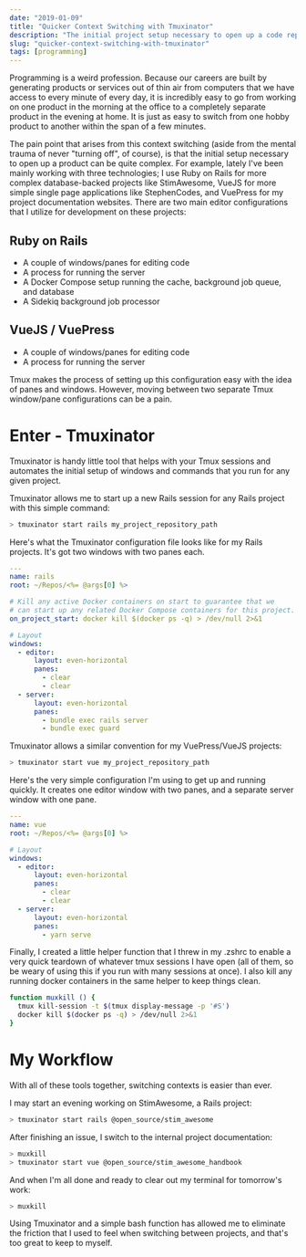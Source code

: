 ```yaml
---
date: "2019-01-09"
title: "Quicker Context Switching with Tmuxinator"
description: "The initial project setup necessary to open up a code repository can be quite complex. Tmuxinator is handy little tool that helps with your Tmux sessions and automates the initial setup of windows and commands that you run for any given project."
slug: "quicker-context-switching-with-tmuxinator"
tags: [programming]
---
```


Programming is a weird profession. Because our careers are built by generating products or services out of thin air from computers that we have access to every minute of every day, it is incredibly easy to go from working on one product in the morning at the office to a completely separate product in the evening at home. It is just as easy to switch from one hobby product to another within the span of a few minutes.

The pain point that arises from this context switching (aside from the mental trauma of never "turning off", of course), is that the initial setup necessary to open up a product can be quite complex. For example, lately I've been mainly working with three technologies; I use Ruby on Rails for more complex database-backed projects like StimAwesome, VueJS for more simple single page applications like StephenCodes, and VuePress for my project documentation websites. There are two main editor configurations that I utilize for development on these projects:

## Ruby on Rails

- A couple of windows/panes for editing code
- A process for running the server
- A Docker Compose setup running the cache, background job queue, and database
- A Sidekiq background job processor

## VueJS / VuePress

- A couple of windows/panes for editing code
- A process for running the server

Tmux makes the process of setting up this configuration easy with the idea of panes and windows. However, moving between two separate Tmux window/pane configurations can be a pain.

# Enter - Tmuxinator

Tmuxinator is handy little tool that helps with your Tmux sessions and automates the initial setup of windows and commands that you run for any given project.

Tmuxinator allows me to start up a new Rails session for any Rails project with this simple command:

```bash
> tmuxinator start rails my_project_repository_path
```

Here's what the Tmuxinator configuration file looks like for my Rails projects. It's got two windows with two panes each.

```yaml
---
name: rails
root: ~/Repos/<%= @args[0] %>

# Kill any active Docker containers on start to guarantee that we
# can start up any related Docker Compose containers for this project.
on_project_start: docker kill $(docker ps -q) > /dev/null 2>&1

# Layout
windows:
  - editor:
      layout: even-horizontal
      panes:
        - clear
        - clear
  - server:
      layout: even-horizontal
      panes:
        - bundle exec rails server
        - bundle exec guard
```

Tmuxinator allows a similar convention for my VuePress/VueJS projects:

```bash
> tmuxinator start vue my_project_repository_path
```

Here's the very simple configuration I'm using to get up and running quickly. It creates one editor window with two panes, and a separate server window with one pane.

```yaml
---
name: vue
root: ~/Repos/<%= @args[0] %>

# Layout
windows:
  - editor:
      layout: even-horizontal
      panes:
        - clear
        - clear
  - server:
      layout: even-horizontal
      panes:
        - yarn serve
```

Finally, I created a little helper function that I threw in my .zshrc to enable a very quick teardown of whatever tmux sessions I have open (all of them, so be weary of using this if you run with many sessions at once). I also kill any running docker containers in the same helper to keep things clean.

```bash
function muxkill () {
  tmux kill-session -t $(tmux display-message -p '#S')
  docker kill $(docker ps -q) > /dev/null 2>&1
}
```

# My Workflow

With all of these tools together, switching contexts is easier than ever.

I may start an evening working on StimAwesome, a Rails project:

```bash
> tmuxinator start rails @open_source/stim_awesome
```

After finishing an issue, I switch to the internal project documentation:

```bash
> muxkill
> tmuxinator start vue @open_source/stim_awesome_handbook
```

And when I'm all done and ready to clear out my terminal for tomorrow's work:

```bash
> muxkill
```

Using Tmuxinator and a simple bash function has allowed me to eliminate the friction that I used to feel when switching between projects, and that's too great to keep to myself.

